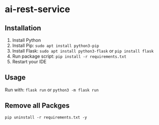 # ai-rest-service

## Installation

1. Install Python
2. Install Pip: ```sudo apt install python3-pip```
3. Install Flask: ``sudo apt install python3-flask`` or ```pip install flask```
4. Run package script: ```pip install -r requirements.txt``` 
5. Restart your IDE

## Usage
Run with: ``flask run`` or ``python3 -m flask run``

## Remove all Packges
```pip uninstall -r requirements.txt -y```